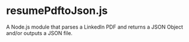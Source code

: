 # resumePdftoJson.js
A Node.js module that parses a LinkedIn PDF and returns a JSON Object and/or outputs a JSON file.
